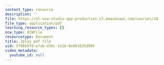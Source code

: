 ```yaml
---
content_type: resource
description: ''
file: https://ol-ocw-studio-app-production.s3.amazonaws.com/courses/18-06sc-linear-algebra-fall-2011/5f06b9f8e7abd36c1e160e881635d904_pz3zyUO2gpM.pdf
file_type: application/pdf
learning_resource_types: []
ocw_type: OCWFile
resourcetype: Document
title: 3play pdf file
uid: 5f06b9f8-e7ab-d36c-1e16-0e881635d904
video_metadata:
  youtube_id: null
---
```

